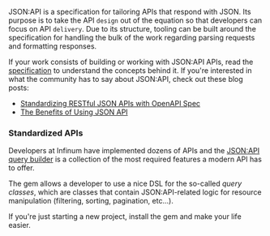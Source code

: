 JSON:API is a specification for tailoring APIs that respond with JSON. Its purpose is to take the API `design` out of the equation so that developers can focus on API `delivery`. Due to its structure, tooling can be built around the specification for handling the bulk of the work regarding parsing requests and formatting responses.

If your work consists of building or working with JSON:API APIs, read the [specification](https://jsonapi.org/) to understand the concepts behind it. If you're interested in what the community has to say about JSON:API, check out these blog posts:

- [Standardizing RESTful JSON APIs with OpenAPI Spec](https://oozou.com/blog/standardizing-restful-json-apis-with-openapi-spec-53)
- [The Benefits of Using JSON API](https://nordicapis.com/the-benefits-of-using-json-api/)

### Standardized APIs

Developers at Infinum have implemented dozens of APIs and the [JSON:API query builder](https://github.com/infinum/jsonapi-query_builder) is a collection of the most required features a modern API has to offer.

The gem allows a developer to use a nice DSL for the so-called *query classes*, which are classes that contain JSON:API-related logic for resource manipulation (filtering, sorting, pagination, etc...).

If you're just starting a new project, install the gem and make your life easier.
